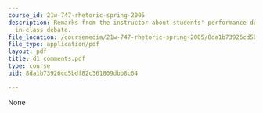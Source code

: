 ```yaml
---
course_id: 21w-747-rhetoric-spring-2005
description: Remarks from the instructor about students' performance during the first
  in-class debate.
file_location: /coursemedia/21w-747-rhetoric-spring-2005/8da1b73926cd5bdf82c361809dbb8c64_d1_comments.pdf
file_type: application/pdf
layout: pdf
title: d1_comments.pdf
type: course
uid: 8da1b73926cd5bdf82c361809dbb8c64

---
```

None